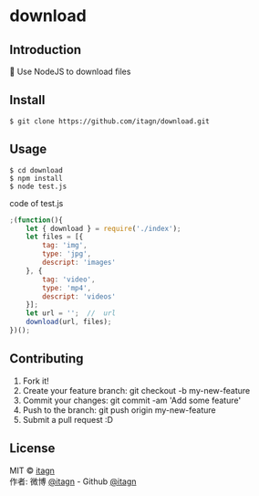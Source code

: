 # download  
## Introduction  

 :rocket: Use NodeJS to download files

## Install
```text
$ git clone https://github.com/itagn/download.git 
```
## Usage

```text
$ cd download
$ npm install
$ node test.js
```
code of test.js
```javascript
;(function(){
    let { download } = require('./index');
    let files = [{
        tag: 'img',
        type: 'jpg',
        descript: 'images'
    }, {
        tag: 'video',
        type: 'mp4',
        descript: 'videos'
    }];
    let url = '';  //  url
    download(url, files);
})();
```

## Contributing

1. Fork it!
1. Create your feature branch: git checkout -b my-new-feature
1. Commit your changes: git commit -am 'Add some feature'
1. Push to the branch: git push origin my-new-feature
1. Submit a pull request :D

## License
MIT © [itagn][1]  
作者: 微博 [@itagn][2] - Github [@itagn][3] 

[1]: https://www.npmjs.com/~itagn
[2]: https://weibo.com/p/1005053782707172
[3]: https://github.com/itagn